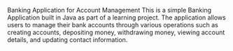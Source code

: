 Banking Application for Account Management
This is a simple Banking Application built in Java as part of a learning project. The application allows users to manage their bank accounts through various operations such as creating accounts, depositing money, withdrawing money, viewing account details, and updating contact information.
